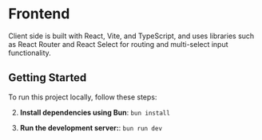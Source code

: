# Frontend

Client side is built with React, Vite, and TypeScript, and uses libraries such as React Router and React Select for routing and multi-select input functionality.

## Getting Started

To run this project locally, follow these steps:

2. **Install dependencies using Bun**:
   `bun install`

3. **Run the development server:**:
   `bun run dev`

